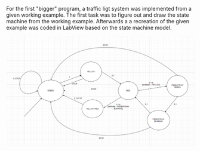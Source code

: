 For the first "bigger" program, a traffic ligt system was implemented from a given working example.
The first task was to figure out and draw the state machine from the working example.
Afterwards a a recreation of the given example was coded in LabView based on the state machine model.

![The State Machine for Lab2 project](StateMachine.png)
